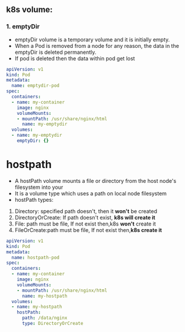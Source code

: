 ## k8s volume:
### 1. emptyDir
- emptyDir volume is a temporary volume and it is  initially empty.
- When a Pod is removed from a node for any reason, the data in the emptyDir is deleted permanently.
- If pod is deleted then the data within pod get lost
```yaml
apiVersion: v1
kind: Pod
metadata:
  name: emptydir-pod
spec:
  containers:
  - name: my-container
    image: nginx
    volumeMounts:
    - mountPath: /usr/share/nginx/html
      name: my-emptydir
  volumes:
  - name: my-emptydir
    emptyDir: {}

```


# hostpath
- A hostPath volume mounts a file or directory from the host node's filesystem into your 
- It is a volume type which uses a path on local node filesystem
- hostPath types:
1. Directory: specified path doesn't, then it **won't** be created
2. DirectoryOrCreate: If path doesn't exist, **k8s will create it** 
3. File: path must be file, If not exist then,k8s **won't** create it
4. FileOrCreate:path must be file, If not exist then,**k8s  create it**

```yaml
apiVersion: v1
kind: Pod
metadata:
  name: hostpath-pod
spec:
  containers:
  - name: my-container
    image: nginx
    volumeMounts:
    - mountPath: /usr/share/nginx/html
      name: my-hostpath
  volumes:
  - name: my-hostpath
    hostPath:
      path: /data/nginx
      type: DirectoryOrCreate

```
